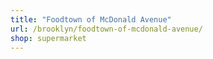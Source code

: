 ```yaml
---
title: "Foodtown of McDonald Avenue"
url: /brooklyn/foodtown-of-mcdonald-avenue/
shop: supermarket
---
```


